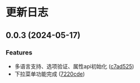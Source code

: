 # 更新日志
## 0.0.3 (2024-05-17)


### Features

* 多语言支持、选项验证、属性api初始化 ([c7ad525](https://github.com/ajiho/quicktab/commit/c7ad5256cb2cb1eb2e4f2df67d34761f3ebba01d))
* 下拉菜单功能完成 ([7220cde](https://github.com/ajiho/quicktab/commit/7220cde4e9d8dbd09275a08fbcb107bfae8e9abe))

